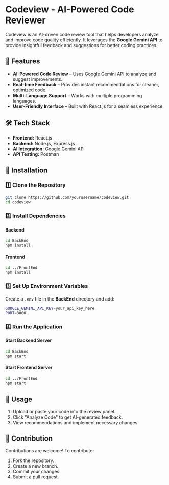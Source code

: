 # Codeview - AI-Powered Code Reviewer

Codeview is an AI-driven code review tool that helps developers analyze and improve code quality efficiently. It leverages the **Google Gemini API** to provide insightful feedback and suggestions for better coding practices.

## 🚀 Features

- **AI-Powered Code Review** – Uses Google Gemini API to analyze and suggest improvements.
- **Real-time Feedback** – Provides instant recommendations for cleaner, optimized code.
- **Multi-Language Support** – Works with multiple programming languages.
- **User-Friendly Interface** – Built with React.js for a seamless experience.


## 🛠 Tech Stack

- **Frontend:** React.js
- **Backend:** Node.js, Express.js
- **AI Integration:** Google Gemini API
- **API Testing:** Postman

## 📌 Installation

### 1️⃣ Clone the Repository

```sh
git clone https://github.com/yourusername/codeview.git
cd codeview
```

### 2️⃣ Install Dependencies

#### Backend

```sh
cd BackEnd
npm install
```

#### Frontend

```sh
cd ../FrontEnd
npm install
```

### 3️⃣ Set Up Environment Variables

Create a `.env` file in the **BackEnd** directory and add:

```sh
GOOGLE_GEMINI_API_KEY=your_api_key_here
PORT=3000
```

### 4️⃣ Run the Application

#### Start Backend Server

```sh
cd BackEnd
npm start
```

#### Start Frontend Server

```sh
cd ../FrontEnd
npm start
```

## 🎯 Usage

1. Upload or paste your code into the review panel.
2. Click "Analyze Code" to get AI-generated feedback.
3. View recommendations and implement necessary changes.

## 🤝 Contribution

Contributions are welcome! To contribute:

1. Fork the repository.
2. Create a new branch.
3. Commit your changes.
4. Submit a pull request.
